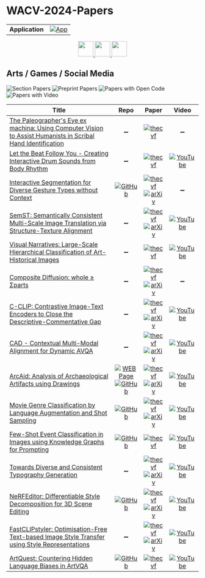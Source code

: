 # WACV-2024-Papers

<table>
    <tr>
        <td><strong>Application</strong></td>
        <td>
            <a href="https://huggingface.co/spaces/DmitryRyumin/NewEraAI-Papers" style="float:left;">
                <img src="https://img.shields.io/badge/🤗-NewEraAI--Papers-FFD21F.svg" alt="App" />
            </a>
        </td>
    </tr>
</table>

<div align="center">
    <a href="https://github.com/DmitryRyumin/WACV-2024-Papers/blob/main/sections/2024/main/animals_insects.md">
        <img src="https://cdn.jsdelivr.net/gh/DmitryRyumin/NewEraAI-Papers@main/images/left.svg" width="40" alt="" />
    </a>
    <a href="https://github.com/DmitryRyumin/WACV-2024-Papers/">
        <img src="https://cdn.jsdelivr.net/gh/DmitryRyumin/NewEraAI-Papers@main/images/home.svg" width="40" alt="" />
    </a>
    <a href="https://github.com/DmitryRyumin/WACV-2024-Papers/blob/main/sections/2024/main/navigation_and_autonomous_driving.md">
        <img src="https://cdn.jsdelivr.net/gh/DmitryRyumin/NewEraAI-Papers@main/images/right.svg" width="40" alt="" />
    </a>
</div>

## Arts / Games / Social Media

![Section Papers](https://img.shields.io/badge/Section%20Papers-15-42BA16) ![Preprint Papers](https://img.shields.io/badge/Preprint%20Papers-10-b31b1b) ![Papers with Open Code](https://img.shields.io/badge/Papers%20with%20Open%20Code-6-1D7FBF) ![Papers with Video](https://img.shields.io/badge/Papers%20with%20Video-12-FF0000)

| **Title** | **Repo** | **Paper** | **Video** |
|-----------|:--------:|:---------:|:---------:|
| [The Paleographer's Eye ex machina: Using Computer Vision to Assist Humanists in Scribal Hand Identification](https://openaccess.thecvf.com/content/WACV2024/html/Grieggs_The_Paleographers_Eye_ex_machina_Using_Computer_Vision_To_Assist_WACV_2024_paper.html) | :heavy_minus_sign: | [![thecvf](https://img.shields.io/badge/pdf-thecvf-7395C5.svg)](https://openaccess.thecvf.com/content/WACV2024/papers/Grieggs_The_Paleographers_Eye_ex_machina_Using_Computer_Vision_To_Assist_WACV_2024_paper.pdf) | :heavy_minus_sign: |
| [Let the Beat Follow You - Creating Interactive Drum Sounds from Body Rhythm](https://openaccess.thecvf.com/content/WACV2024/html/Liu_Let_the_Beat_Follow_You_-_Creating_Interactive_Drum_Sounds_WACV_2024_paper.html) | :heavy_minus_sign: | [![thecvf](https://img.shields.io/badge/pdf-thecvf-7395C5.svg)](https://openaccess.thecvf.com/content/WACV2024/papers/Liu_Let_the_Beat_Follow_You_-_Creating_Interactive_Drum_Sounds_WACV_2024_paper.pdf) | [![YouTube](https://img.shields.io/badge/YouTube-%23FF0000.svg?style=for-the-badge&logo=YouTube&logoColor=white)](https://www.youtube.com/watch?v=8vvlv0MuGu8) |
| [Interactive Segmentation for Diverse Gesture Types without Context](https://openaccess.thecvf.com/content/WACV2024/html/Myers-Dean_Interactive_Segmentation_for_Diverse_Gesture_Types_Without_Context_WACV_2024_paper.html) | [![GitHub](https://img.shields.io/github/stars/joshmyersdean/dig?style=flat)](https://github.com/joshmyersdean/dig) | [![thecvf](https://img.shields.io/badge/pdf-thecvf-7395C5.svg)](https://openaccess.thecvf.com/content/WACV2024/papers/Myers-Dean_Interactive_Segmentation_for_Diverse_Gesture_Types_Without_Context_WACV_2024_paper.pdf) <br /> [![arXiv](https://img.shields.io/badge/arXiv-2307.10518-b31b1b.svg)](https://arxiv.org/abs/2307.10518) | :heavy_minus_sign: |
| [SemST: Semantically Consistent Multi-Scale Image Translation via Structure-Texture Alignment](https://openaccess.thecvf.com/content/WACV2024/html/Zhao_SemST_Semantically_Consistent_Multi-Scale_Image_Translation_via_Structure-Texture_Alignment_WACV_2024_paper.html) | :heavy_minus_sign: | [![thecvf](https://img.shields.io/badge/pdf-thecvf-7395C5.svg)](https://openaccess.thecvf.com/content/WACV2024/papers/Zhao_SemST_Semantically_Consistent_Multi-Scale_Image_Translation_via_Structure-Texture_Alignment_WACV_2024_paper.pdf) <br /> [![arXiv](https://img.shields.io/badge/arXiv-2310.04995-b31b1b.svg)](https://arxiv.org/abs/2310.04995) | [![YouTube](https://img.shields.io/badge/YouTube-%23FF0000.svg?style=for-the-badge&logo=YouTube&logoColor=white)](https://www.youtube.com/watch?v=t2YZxvSnzCY) |
| [Visual Narratives: Large-Scale Hierarchical Classification of Art-Historical Images](https://openaccess.thecvf.com/content/WACV2024/html/Springstein_Visual_Narratives_Large-Scale_Hierarchical_Classification_of_Art-Historical_Images_WACV_2024_paper.html) | :heavy_minus_sign: | [![thecvf](https://img.shields.io/badge/pdf-thecvf-7395C5.svg)](https://openaccess.thecvf.com/content/WACV2024/papers/Springstein_Visual_Narratives_Large-Scale_Hierarchical_Classification_of_Art-Historical_Images_WACV_2024_paper.pdf) | [![YouTube](https://img.shields.io/badge/YouTube-%23FF0000.svg?style=for-the-badge&logo=YouTube&logoColor=white)](https://www.youtube.com/watch?v=aLHBX0ZOLvo) |
| [Composite Diffusion: whole ≥ Σparts](https://openaccess.thecvf.com/content/WACV2024/html/Jamwal_Composite_Diffusion_whole__Sparts_WACV_2024_paper.html) | :heavy_minus_sign: | [![thecvf](https://img.shields.io/badge/pdf-thecvf-7395C5.svg)](https://openaccess.thecvf.com/content/WACV2024/papers/Jamwal_Composite_Diffusion_whole__Sparts_WACV_2024_paper.pdf) <br /> [![arXiv](https://img.shields.io/badge/arXiv-2307.13720-b31b1b.svg)](https://arxiv.org/abs/2307.13720) | :heavy_minus_sign: |
| [C-CLIP: Contrastive Image-Text Encoders to Close the Descriptive-Commentative Gap](https://openaccess.thecvf.com/content/WACV2024/html/Theisen_C-CLIP_Contrastive_Image-Text_Encoders_To_Close_the_Descriptive-Commentative_Gap_WACV_2024_paper.html) | :heavy_minus_sign: | [![thecvf](https://img.shields.io/badge/pdf-thecvf-7395C5.svg)](https://openaccess.thecvf.com/content/WACV2024/papers/Theisen_C-CLIP_Contrastive_Image-Text_Encoders_To_Close_the_Descriptive-Commentative_Gap_WACV_2024_paper.pdf) <br /> [![arXiv](https://img.shields.io/badge/arXiv-2309.03921-b31b1b.svg)](https://arxiv.org/abs/2309.03921) | [![YouTube](https://img.shields.io/badge/YouTube-%23FF0000.svg?style=for-the-badge&logo=YouTube&logoColor=white)](https://www.youtube.com/watch?v=f0nYR7CNRiE) |
| [CAD - Contextual Multi-Modal Alignment for Dynamic AVQA](https://openaccess.thecvf.com/content/WACV2024/html/Nadeem_CAD_-_Contextual_Multi-Modal_Alignment_for_Dynamic_AVQA_WACV_2024_paper.html) | :heavy_minus_sign: | [![thecvf](https://img.shields.io/badge/pdf-thecvf-7395C5.svg)](https://openaccess.thecvf.com/content/WACV2024/papers/Nadeem_CAD_-_Contextual_Multi-Modal_Alignment_for_Dynamic_AVQA_WACV_2024_paper.pdf) <br /> [![arXiv](https://img.shields.io/badge/arXiv-2310.16754-b31b1b.svg)](https://arxiv.org/abs/2310.16754) | [![YouTube](https://img.shields.io/badge/YouTube-%23FF0000.svg?style=for-the-badge&logo=YouTube&logoColor=white)](https://www.youtube.com/watch?v=zMLPB2hrnvA) |
| [ArcAid: Analysis of Archaeological Artifacts using Drawings](https://openaccess.thecvf.com/content/WACV2024/html/Hayon_ArcAid_Analysis_of_Archaeological_Artifacts_Using_Drawings_WACV_2024_paper.html) | [![WEB Page](https://img.shields.io/badge/WEB-Page-159957.svg)](https://cgm.technion.ac.il/arcaid/) <br /> [![GitHub](https://img.shields.io/github/stars/offry/Arc-Aid?style=flat)](https://github.com/offry/Arc-Aid) | [![thecvf](https://img.shields.io/badge/pdf-thecvf-7395C5.svg)](https://openaccess.thecvf.com/content/WACV2024/papers/Hayon_ArcAid_Analysis_of_Archaeological_Artifacts_Using_Drawings_WACV_2024_paper.pdf) <br /> [![arXiv](https://img.shields.io/badge/arXiv-2211.09480-b31b1b.svg)](https://arxiv.org/abs/2211.09480) | [![YouTube](https://img.shields.io/badge/YouTube-%23FF0000.svg?style=for-the-badge&logo=YouTube&logoColor=white)](https://www.youtube.com/watch?v=b12yIvt32Yg) |
| [Movie Genre Classification by Language Augmentation and Shot Sampling](https://openaccess.thecvf.com/content/WACV2024/html/Zhang_Movie_Genre_Classification_by_Language_Augmentation_and_Shot_Sampling_WACV_2024_paper.html) | [![GitHub](https://img.shields.io/github/stars/Zhongping-Zhang/Movie-CLIP?style=flat)](https://github.com/Zhongping-Zhang/Movie-CLIP) | [![thecvf](https://img.shields.io/badge/pdf-thecvf-7395C5.svg)](https://openaccess.thecvf.com/content/WACV2024/papers/Zhang_Movie_Genre_Classification_by_Language_Augmentation_and_Shot_Sampling_WACV_2024_paper.pdf) <br /> [![arXiv](https://img.shields.io/badge/arXiv-2203.13281-b31b1b.svg)](https://arxiv.org/abs/2203.13281) | [![YouTube](https://img.shields.io/badge/YouTube-%23FF0000.svg?style=for-the-badge&logo=YouTube&logoColor=white)](https://www.youtube.com/watch?v=aQHQVnEcwe4) |
| [Few-Shot Event Classification in Images using Knowledge Graphs for Prompting](https://openaccess.thecvf.com/content/WACV2024/html/Tahmasebzadeh_Few-Shot_Event_Classification_in_Images_Using_Knowledge_Graphs_for_Prompting_WACV_2024_paper.html) | [![GitHub](https://img.shields.io/github/stars/TIBHannover/PromptImageEvent?style=flat)](https://github.com/TIBHannover/PromptImageEvent) | [![thecvf](https://img.shields.io/badge/pdf-thecvf-7395C5.svg)](https://openaccess.thecvf.com/content/WACV2024/papers/Tahmasebzadeh_Few-Shot_Event_Classification_in_Images_Using_Knowledge_Graphs_for_Prompting_WACV_2024_paper.pdf) | [![YouTube](https://img.shields.io/badge/YouTube-%23FF0000.svg?style=for-the-badge&logo=YouTube&logoColor=white)](https://www.youtube.com/watch?v=A-gHA58gLIo) |
| [Towards Diverse and Consistent Typography Generation](https://openaccess.thecvf.com/content/WACV2024/html/Shimoda_Towards_Diverse_and_Consistent_Typography_Generation_WACV_2024_paper.html) | :heavy_minus_sign: | [![thecvf](https://img.shields.io/badge/pdf-thecvf-7395C5.svg)](https://openaccess.thecvf.com/content/WACV2024/papers/Shimoda_Towards_Diverse_and_Consistent_Typography_Generation_WACV_2024_paper.pdf) <br /> [![arXiv](https://img.shields.io/badge/arXiv-2309.02099-b31b1b.svg)](https://arxiv.org/abs/2309.02099) | [![YouTube](https://img.shields.io/badge/YouTube-%23FF0000.svg?style=for-the-badge&logo=YouTube&logoColor=white)](https://www.youtube.com/watch?v=Ix5dZyh_BDA) |
| [NeRFEditor: Differentiable Style Decomposition for 3D Scene Editing](https://openaccess.thecvf.com/content/WACV2024/html/Sun_NeRFEditor_Differentiable_Style_Decomposition_for_3D_Scene_Editing_WACV_2024_paper.html) | [![GitHub](https://img.shields.io/github/stars/Chuny1/NeRFEditor?style=flat)](https://github.com/Chuny1/NeRFEditor) | [![thecvf](https://img.shields.io/badge/pdf-thecvf-7395C5.svg)](https://openaccess.thecvf.com/content/WACV2024/papers/Sun_NeRFEditor_Differentiable_Style_Decomposition_for_3D_Scene_Editing_WACV_2024_paper.pdf) <br /> [![arXiv](https://img.shields.io/badge/arXiv-2212.03848-b31b1b.svg)](https://arxiv.org/abs/2212.03848) | [![YouTube](https://img.shields.io/badge/YouTube-%23FF0000.svg?style=for-the-badge&logo=YouTube&logoColor=white)](https://www.youtube.com/watch?v=RoAtNc0ibbQ) |
| [FastCLIPstyler: Optimisation-Free Text-based Image Style Transfer using Style Representations](https://openaccess.thecvf.com/content/WACV2024/html/Suresh_FastCLIPstyler_Optimisation-Free_Text-Based_Image_Style_Transfer_Using_Style_Representations_WACV_2024_paper.html) | :heavy_minus_sign: | [![thecvf](https://img.shields.io/badge/pdf-thecvf-7395C5.svg)](https://openaccess.thecvf.com/content/WACV2024/papers/Suresh_FastCLIPstyler_Optimisation-Free_Text-Based_Image_Style_Transfer_Using_Style_Representations_WACV_2024_paper.pdf) <br /> [![arXiv](https://img.shields.io/badge/arXiv-2210.03461-b31b1b.svg)](https://arxiv.org/abs/2210.03461) | [![YouTube](https://img.shields.io/badge/YouTube-%23FF0000.svg?style=for-the-badge&logo=YouTube&logoColor=white)](https://www.youtube.com/watch?v=IR-VHSiEezw) |
| [ArtQuest: Countering Hidden Language Biases in ArtVQA](https://openaccess.thecvf.com/content/WACV2024/html/Bleidt_ArtQuest_Countering_Hidden_Language_Biases_in_ArtVQA_WACV_2024_paper.html) | [![GitHub](https://img.shields.io/github/stars/bletib/artquest?style=flat)](https://github.com/bletib/artquest) | [![thecvf](https://img.shields.io/badge/pdf-thecvf-7395C5.svg)](https://openaccess.thecvf.com/content/WACV2024/papers/Bleidt_ArtQuest_Countering_Hidden_Language_Biases_in_ArtVQA_WACV_2024_paper.pdf) | [![YouTube](https://img.shields.io/badge/YouTube-%23FF0000.svg?style=for-the-badge&logo=YouTube&logoColor=white)](https://www.youtube.com/watch?v=_Ne9dq9AjBw) |
